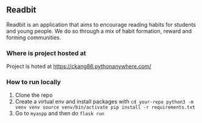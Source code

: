 ## Readbit
Readbit is an application that aims to encourage reading habits for students and young people. We do so through a mix of habit formation, reward and forming communities.

### Where is project hosted at
Project is hoted at https://ckang86.pythonanywhere.com/

### How to run locally
1. Clone the repo
2. Create a virtual env and install packages with
   `cd your-repo
    python3 -m venv venv
    source venv/bin/activate
    pip install -r requirements.txt`
3. Go to `myaspp` and then do `flask run`
